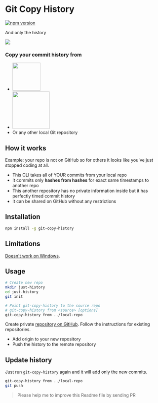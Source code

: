 # Git Copy History

[![npm version](https://badge.fury.io/js/git-copy-history.svg)](https://www.npmjs.com/package/git-copy-history)

And only the history

![](https://user-images.githubusercontent.com/584632/61998650-da56b800-b0bb-11e9-8b23-3bb9f4959e96.gif)

### Copy your commit history from

- <img width="90" src="https://user-images.githubusercontent.com/584632/61998916-8948c300-b0bf-11e9-9888-c56d5d248a62.png"/>
- <img width="120" src="https://user-images.githubusercontent.com/584632/61998918-8b128680-b0bf-11e9-8839-cd8611c62ed9.png"/>
- Or any other local Git repository

## How it works

Example: your repo is not on GitHub so for others it looks like you've just stopped coding at all.

- This CLI takes all of YOUR commits from your local repo
- It commits only **hashes from hashes** for exact same timestamps to another repo
- This another repository has no private information inside but it has perfectly timed commit history
- It can be shared on GitHub without any restrictions

## Installation

```bash
npm install -g git-copy-history
```

## Limitations

[Doesn't work on Windows](https://github.com/pfrankov/git-copy-history/issues/4).

## Usage

```bash
# Create new repo
mkdir just-history
cd just-history
git init

# Point git-copy-history to the source repo
# git-copy-history from <source> [options]
git-copy-history from ../local-repo
```

Create private [repository on GitHub](https://github.com/new).
Follow the instructions for existing repositories.

- Add origin to your new repository
- Push the history to the remote repository

## Update history

Just run `git-copy-history` again and it will add only the new commits.

```bash
git-copy-history from ../local-repo
git push
```

> Please help me to improve this Readme file by sending PR
